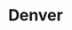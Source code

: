 ---
title: Denver
crosslinks:
- denverlist
- Colorado
- autotldr
- COents
- The_Donald
- coloradohikers
- DenverCirclejerk
- Austin
- Portland
- politics
- xkcd
- pics
- denverautoenthusiasts
- DenverComicCon
- IAmA
- Political_Revolution
- AskTrumpSupporters
- science
- denverfood
- Atlanta
---